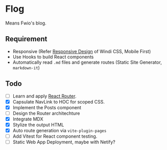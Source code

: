 # Flog

Means Fwio's blog.

## Requirement

+ Responsive (Refer [Responsive Design](https://windicss.org/features/responsive-design.html) of Windi CSS, Mobile First)
+ Use Hooks to build React components
+ Automatically read `.md` files and generate routes (Static Site Generator, `markdown-it`)

## Todo

+ [ ] Learn and apply [React Router](https://reactrouter.com/docs/en/v6/getting-started/concepts).
+ [X] Capsulate NavLink to HOC for scoped CSS.
+ [X] Implement the Posts component
+ [ ] Design the Router architechture
+ [X] Integrate MDX
+ [X] Stylize the output HTML
+ [X] Auto route generation via `vite-plugin-pages`
+ [ ] Add Vitest for React component testing.
+ [ ] Static Web App Deployment, maybe with Netify?
